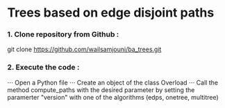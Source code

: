 # Trees based on edge disjoint paths
### 1. Clone repository from Github :
git clone https://github.com/wailsamjouni/ba_trees.git
### 2. Execute the code :
⋅⋅⋅ Open a Python file
⋅⋅⋅ Create an object of the class Overload
⋅⋅⋅ Call the method compute_paths with the desired parameter by setting the paramerter "version" with one of the algorithms (edps, onetree, multitree)

